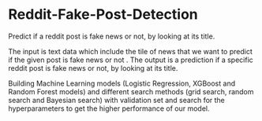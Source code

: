 # Reddit-Fake-Post-Detection

Predict if a reddit post is fake news or not, by looking at its title.

The input is text data which include the tile of news that we want to predict if the given post is fake news or not .
The output is a prediction if a specific reddit post is fake news or not, by looking at its title.

Building Machine Learning models (Logistic Regression, XGBoost and Random Forest models) and different search methods (grid search, random search and Bayesian search) with validation set and search for the hyperparameters to get the higher performance of our model.
